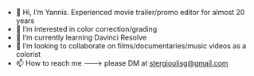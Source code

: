 - 👋 Hi, I’m Yannis. Experienced movie trailer/promo editor for almost 20 years
- 👀 I’m interested in color correction/grading
- 🌱 I’m currently learning Davinci Resolve
- 💞️ I’m looking to collaborate on films/documentaries/music videos as a colorist
- 📫 How to reach me ---> please DM at stergioulisg@gmail.com

<!---
stergioulisg/stergioulisg is a ✨ special ✨ repository because its `README.md` (this file) appears on your GitHub profile.
You can click the Preview link to take a look at your changes.
--->
